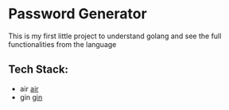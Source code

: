 # Password Generator

This is my first little project to understand golang and see the full functionalities from the language

## Tech Stack:
- air [air](https://github.com/cosmtrek/air)
- gin [gin](https://github.com/gin-gonic/gin)
